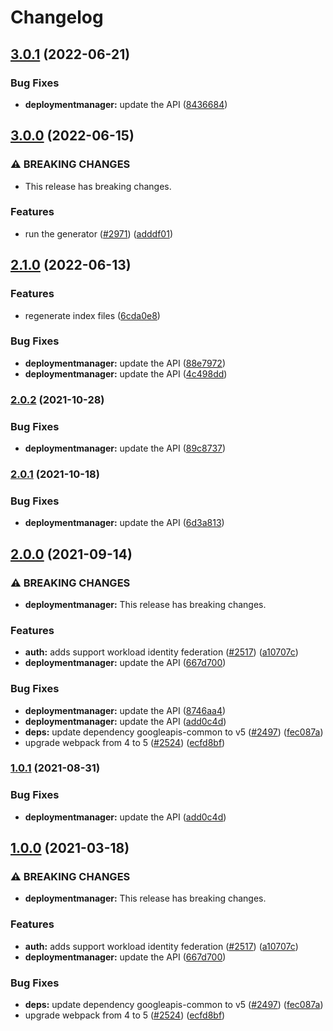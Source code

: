 # Changelog

## [3.0.1](https://github.com/googleapis/google-api-nodejs-client/compare/deploymentmanager-v3.0.0...deploymentmanager-v3.0.1) (2022-06-21)


### Bug Fixes

* **deploymentmanager:** update the API ([8436684](https://github.com/googleapis/google-api-nodejs-client/commit/8436684f6619b4b088ab93906b8813cb5408a826))

## [3.0.0](https://github.com/googleapis/google-api-nodejs-client/compare/deploymentmanager-v2.1.0...deploymentmanager-v3.0.0) (2022-06-15)


### ⚠ BREAKING CHANGES

* This release has breaking changes.

### Features

* run the generator ([#2971](https://github.com/googleapis/google-api-nodejs-client/issues/2971)) ([adddf01](https://github.com/googleapis/google-api-nodejs-client/commit/adddf018e7cb73adab7341053dd80d72c5a6248d))

## [2.1.0](https://github.com/googleapis/google-api-nodejs-client/compare/deploymentmanager-v2.0.2...deploymentmanager-v2.1.0) (2022-06-13)


### Features

* regenerate index files ([6cda0e8](https://github.com/googleapis/google-api-nodejs-client/commit/6cda0e8b567506ae9f7d96288efe8d935b54e66e))


### Bug Fixes

* **deploymentmanager:** update the API ([88e7972](https://github.com/googleapis/google-api-nodejs-client/commit/88e79727193d86da1f950e824f82076092f29b6b))
* **deploymentmanager:** update the API ([4c498dd](https://github.com/googleapis/google-api-nodejs-client/commit/4c498dddcbb86668d229f2b2b97e2aa075de8ea7))

### [2.0.2](https://www.github.com/googleapis/google-api-nodejs-client/compare/deploymentmanager-v2.0.1...deploymentmanager-v2.0.2) (2021-10-28)


### Bug Fixes

* **deploymentmanager:** update the API ([89c8737](https://www.github.com/googleapis/google-api-nodejs-client/commit/89c8737d6005f9b75e37039298eb055a5a73c8a6))

### [2.0.1](https://www.github.com/googleapis/google-api-nodejs-client/compare/deploymentmanager-v2.0.0...deploymentmanager-v2.0.1) (2021-10-18)


### Bug Fixes

* **deploymentmanager:** update the API ([6d3a813](https://www.github.com/googleapis/google-api-nodejs-client/commit/6d3a8138c643c415ab806abdc6866607c2cb12e1))

## [2.0.0](https://www.github.com/googleapis/google-api-nodejs-client/compare/deploymentmanager-v1.0.1...deploymentmanager-v2.0.0) (2021-09-14)


### ⚠ BREAKING CHANGES

* **deploymentmanager:** This release has breaking changes.

### Features

* **auth:** adds support workload identity federation ([#2517](https://www.github.com/googleapis/google-api-nodejs-client/issues/2517)) ([a10707c](https://www.github.com/googleapis/google-api-nodejs-client/commit/a10707c477759e7c9ef6360a2fe800856fb600c1))
* **deploymentmanager:** update the API ([667d700](https://www.github.com/googleapis/google-api-nodejs-client/commit/667d700e4249c3c14f3a46c56c7e72065849edf3))


### Bug Fixes

* **deploymentmanager:** update the API ([8746aa4](https://www.github.com/googleapis/google-api-nodejs-client/commit/8746aa44d9c9de98216bc12b2549e3bdfaa962d6))
* **deploymentmanager:** update the API ([add0c4d](https://www.github.com/googleapis/google-api-nodejs-client/commit/add0c4d43132946b2ce52862a3a37a9b1efaf949))
* **deps:** update dependency googleapis-common to v5 ([#2497](https://www.github.com/googleapis/google-api-nodejs-client/issues/2497)) ([fec087a](https://www.github.com/googleapis/google-api-nodejs-client/commit/fec087abcf3d994dd41c3ffa0a0c12b1f9f09dae))
* upgrade webpack from 4 to 5  ([#2524](https://www.github.com/googleapis/google-api-nodejs-client/issues/2524)) ([ecfd8bf](https://www.github.com/googleapis/google-api-nodejs-client/commit/ecfd8bfcd06e1beabff7ec9a8c4000222379eb8d))

### [1.0.1](https://www.github.com/googleapis/google-api-nodejs-client/compare/deploymentmanager-v1.0.0...deploymentmanager-v1.0.1) (2021-08-31)


### Bug Fixes

* **deploymentmanager:** update the API ([add0c4d](https://www.github.com/googleapis/google-api-nodejs-client/commit/add0c4d43132946b2ce52862a3a37a9b1efaf949))

## [1.0.0](https://www.github.com/googleapis/google-api-nodejs-client/compare/deploymentmanager-v0.1.0...deploymentmanager-v1.0.0) (2021-03-18)


### ⚠ BREAKING CHANGES

* **deploymentmanager:** This release has breaking changes.

### Features

* **auth:** adds support workload identity federation ([#2517](https://www.github.com/googleapis/google-api-nodejs-client/issues/2517)) ([a10707c](https://www.github.com/googleapis/google-api-nodejs-client/commit/a10707c477759e7c9ef6360a2fe800856fb600c1))
* **deploymentmanager:** update the API ([667d700](https://www.github.com/googleapis/google-api-nodejs-client/commit/667d700e4249c3c14f3a46c56c7e72065849edf3))


### Bug Fixes

* **deps:** update dependency googleapis-common to v5 ([#2497](https://www.github.com/googleapis/google-api-nodejs-client/issues/2497)) ([fec087a](https://www.github.com/googleapis/google-api-nodejs-client/commit/fec087abcf3d994dd41c3ffa0a0c12b1f9f09dae))
* upgrade webpack from 4 to 5  ([#2524](https://www.github.com/googleapis/google-api-nodejs-client/issues/2524)) ([ecfd8bf](https://www.github.com/googleapis/google-api-nodejs-client/commit/ecfd8bfcd06e1beabff7ec9a8c4000222379eb8d))
